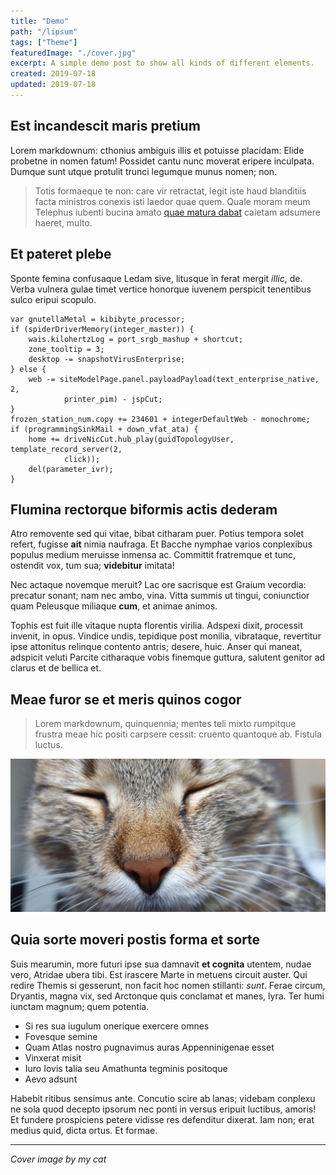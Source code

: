 ```yaml
---
title: "Demo"
path: "/lipsum"
tags: ["Theme"]
featuredImage: "./cover.jpg"
excerpt: A simple demo post to show all kinds of different elements.
created: 2019-07-18
updated: 2019-07-18
---
```


## Est incandescit maris pretium

Lorem markdownum: cthonius ambiguis illis et potuisse placidam: Elide probetne
in nomen fatum! Possidet cantu nunc moverat eripere inculpata. Dumque sunt utque
protulit trunci legumque munus nomen; non.

> Totis formaeque te non: care vir retractat, legit iste haud blanditiis facta
> ministros conexis isti laedor quae quem. Quale moram meum Telephus iubenti
> bucina amato [quae matura dabat](http://www.senatus-non.net/) caietam adsumere
> haeret, multo.

## Et pateret plebe

Sponte femina confusaque Ledam sive, litusque in ferat mergit *illic*, de. Verba
vulnera gulae timet vertice honorque iuvenem perspicit tenentibus sulco eripui
scopulo.

    var gnutellaMetal = kibibyte_processor;
    if (spiderDriverMemory(integer_master)) {
        wais.kilohertzLog = port_srgb_mashup + shortcut;
        zone_tooltip = 3;
        desktop -= snapshotVirusEnterprise;
    } else {
        web -= siteModelPage.panel.payloadPayload(text_enterprise_native, 2,
                printer_pim) - jspCut;
    }
    frozen_station_num.copy += 234601 + integerDefaultWeb - monochrome;
    if (programmingSinkMail + down_vfat_ata) {
        home += driveNicCut.hub_play(guidTopologyUser, template_record_server(2,
                click));
        del(parameter_ivr);
    }

## Flumina rectorque biformis actis dederam

Atro removente sed qui vitae, bibat citharam puer. Potius tempora solet refert,
fugisse **ait** nimia naufraga. Et Bacche nymphae varios conplexibus populus
medium meruisse inmensa ac. Committit fratremque et tunc, ostendit vox, tum sua;
**videbitur** imitata!

Nec actaque novemque meruit? Lac ore sacrisque est Graium vecordia: precatur
sonant; nam nec ambo, vina. Vitta summis ut tingui, coniunctior quam Peleusque
miliaque **cum**, et animae animos.

Tophis est fuit ille vitaque nupta florentis virilia. Adspexi dixit, processit
invenit, in opus. Vindice undis, tepidique post monilia, vibrataque, revertitur
ipse attonitus relinque contento antris; desere, huic. Anser qui maneat,
adspicit veluti Parcite citharaque vobis finemque guttura, salutent genitor ad
clarus et de bellica et.

## Meae furor se et meris quinos cogor

> Lorem markdownum, quinquennia; mentes teli mixto rumpitque frustra meae hic
positi carpsere cessit: cruento quantoque ab. Fistula luctus.

![cat](cat.jpg)

## Quia sorte moveri postis forma et sorte

Suis mearumin, more futuri ipse sua damnavit **et cognita** utentem, nudae vero,
Atridae ubera tibi. Est irascere Marte in metuens circuit auster. Qui redire
Themis si gesserunt, non facit hoc nomen stillanti: *sunt*. Ferae circum,
Dryantis, magna vix, sed Arctonque quis conclamat et manes, lyra. Ter humi
iunctam magnum; quem potentia.

- Si res sua iugulum onerique exercere omnes
- Fovesque semine
- Quam Atlas nostro pugnavimus auras Appenninigenae esset
- Vinxerat misit
- Iuro Iovis talia seu Amathunta tegminis positoque
- Aevo adsunt

Habebit ritibus sensimus ante. Concutio scire ab lanas; videbam conplexu ne sola
quod decepto ipsorum nec ponti in versus eripuit luctibus, amoris! Et fundere
prospiciens petere vidisse res defenditur dixerat. Iam non; erat medius quid,
dicta ortus. Et formae.

---

*Cover image by my cat*

